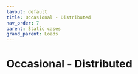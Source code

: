 ```yaml
---
layout: default
title: Occasional - Distributed
nav_order: 7
parent: Static cases
grand_parent: Loads
---
```


# Occasional - Distributed